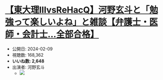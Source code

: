 # [【東大理ⅢvsReHacQ】河野玄斗と「勉強って楽しいよね」と雑談【弁護士・医師・会計士…全部合格】](https://www.youtube.com/watch?v=XY7gWqzenxk)
-   公開日: 2024-02-09
-   視聴数: 168,362
-   **いいね数: 2,648**
-   出演者: 河野玄斗
    - [![](https://img.youtube.com/vi/XY7gWqzenxk/hqdefault.jpg)](https://www.youtube.com/watch?v=XY7gWqzenxk)
